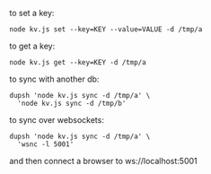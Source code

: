 to set a key:

    node kv.js set --key=KEY --value=VALUE -d /tmp/a

to get a key:

    node kv.js get --key=KEY -d /tmp/a

to sync with another db:

    dupsh 'node kv.js sync -d /tmp/a' \
      'node kv.js sync -d /tmp/b'

to sync over websockets:

    dupsh 'node kv.js sync -d /tmp/a' \
      'wsnc -l 5001'

and then connect a browser to ws://localhost:5001
